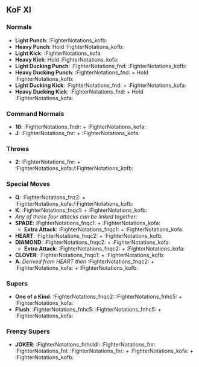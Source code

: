 ## KoF XI
### Normals
- **Light Punch**: :FighterNotations_kofb:
- **Heavy Punch**: Hold :FighterNotations_kofb:
- **Light Kick**: :FighterNotations_kofa:
- **Heavy Kick**: Hold :FighterNotations_kofa:
- **Light Ducking Punch**: :FighterNotations_fnd: :FighterNotations_kofb:
- **Heavy Ducking Punch**: :FighterNotations_fnd: + Hold :FighterNotations_kofb: 
- **Light Ducking Kick**: :FighterNotations_fnd: + :FighterNotations_kofa: 
- **Heavy Ducking Kick**: :FighterNotations_fnd: + Hold :FighterNotations_kofa: 
### Command Normals
- **10**: :FighterNotations_fndr: + :FighterNotations_kofa: 
- **J**: :FighterNotations_fnr: + :FighterNotations_kofa: 
### Throws
- **2**: :FighterNotations_fnr: + :FighterNotations_kofa:/:FighterNotations_kofb: 
### Special Moves
- **Q**: :FighterNotations_fnz2: + :FighterNotations_kofa:/:FighterNotations_kofb:
- **K**: :FighterNotations_fnqc1: + :FighterNotations_kofb:
- *Any of these four attacks can be linked together:*
- **SPADE**: :FighterNotations_fnqc1: + :FighterNotations_kofa:
	- **Extra Attack**: :FighterNotations_fnqc1: + :FighterNotations_kofa:
- **HEART**: :FighterNotations_fnqc2: + :FighterNotations_kofb: 
- **DIAMOND**: :FighterNotations_fnqc2: + :FighterNotations_kofa: 
	- **Extra Attack**: :FighterNotations_fnqc2: + :FighterNotations_kofa: 
- **CLOVER**: :FighterNotations_fnqc1: + :FighterNotations_kofb:
- **A**: *Derived from HEART then* :FighterNotations_fnqc2: + :FighterNotations_kofa: + :FighterNotations_kofb: 

### Supers
- **One of a Kind**: :FighterNotations_fnqc2: :FighterNotations_fnhc5: + :FighterNotations_kofa:
- **Flush**: :FighterNotations_fnhc5: :FighterNotations_fnhc5: + :FighterNotations_kofa: 
### Frenzy Supers
- **JOKER**: :FighterNotations_fnholdl: :FighterNotations_fnr: :FighterNotations_fnl: :FighterNotations_fnr: + :FighterNotations_kofa: + :FighterNotations_kofb: 

